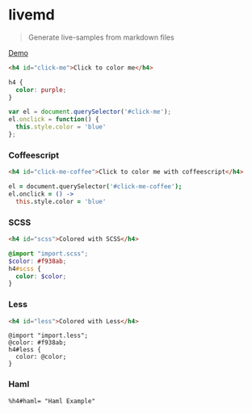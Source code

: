 livemd
======
> Generate live-samples from markdown files

[Demo](http://benignware.github.io/livemd)

```html
<h4 id="click-me">Click to color me</h4>
```

```css
h4 {
  color: purple;
}
```

```js
var el = document.querySelector('#click-me');
el.onclick = function() {
  this.style.color = 'blue'
};
```

### Coffeescript

```html
<h4 id="click-me-coffee">Click to color me with coffeescript</h4>
```

```coffeescript
el = document.querySelector('#click-me-coffee');
el.onclick = () ->
  this.style.color = 'blue'
```

### SCSS

```html
<h4 id="scss">Colored with SCSS</h4>
```

```scss
@import "import.scss";
$color: #f938ab;
h4#scss {
  color: $color;
}
```

### Less

```html
<h4 id="less">Colored with Less</h4>
```

```less
@import "import.less";
@color: #f938ab;
h4#less {
  color: @color;
}
```


### Haml

```haml
%h4#haml= "Haml Example"
```